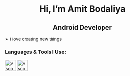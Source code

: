 <h1 align="center">Hi, I’m Amit Bodaliya</h1> 
<h2 align="center">Android Developer</h2>  
   

➢ I love creating new things<br>
 


<h3>Languages & Tools I Use:</h3> 
<img src="https://cdn.jsdelivr.net/gh/devicons/devicon/icons/java/java-original.svg" alt="vscode" width="35" height="35"/> 
<img src="https://cdn.jsdelivr.net/gh/devicons/devicon/icons/androidstudio/androidstudio-original.svg" alt="vscode" width="35" height="35"/> 
</p>
 



<!--
**AmitBodaliya/AmitBodaliya** is a ✨ _special_ ✨ repository because its `README.md` (this file) appears on your GitHub profile.

Here are some ideas to get you started:

- 🔭 I’m currently working on ...
- 🌱 I’m currently learning ...
- 👯 I’m looking to collaborate on ...
- 🤔 I’m looking for help with ...
- 💬 Ask me about ...
- 📫 How to reach me: ...
- 😄 Pronouns: ...
- ⚡ Fun fact: ...
-->
